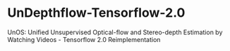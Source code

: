 # UnDepthflow-Tensorflow-2.0
UnOS: Unified Unsupervised Optical-flow and Stereo-depth Estimation by Watching Videos - Tensorflow 2.0 Reimplementation 

